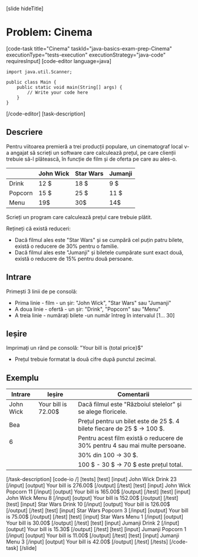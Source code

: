 [slide hideTitle]
# Problem: Cinema
[code-task title="Cinema" taskId="java-basics-exam-prep-Cinema" executionType="tests-execution" executionStrategy="java-code" requiresInput]
[code-editor language=java]
```
import java.util.Scanner;

public class Main {
    public static void main(String[] args) {
        // Write your code here
    }
}
```
[/code-editor]
[task-description]
## Descriere
Pentru viitoarea premieră a trei producții populare, un cinematograf local v-a angajat să scrieți un software care calculează prețul, pe care clienții trebuie să-l plătească, în funcție de film și de oferta pe care au ales-o.

|   | John Wick | Star Wars | Jumanji |
| --- | --- | --- | --- |
| Drink | 12 $ | 18 $ | 9 $ |
| Popcorn | 15 $ | 25 $ | 11 $ |
| Menu | 19$ | 30$ | 14$ |

Scrieți un program care calculează prețul care trebuie plătit.

Rețineți că există reduceri:
- Dacă filmul ales este "Star Wars" și se cumpără cel puțin patru bilete, există o reducere de 30% pentru o familie.
- Dacă filmul ales este "Jumanji" și biletele cumpărate sunt exact două, există o reducere de 15% pentru două persoane.

## Intrare
Primești 3 linii de pe consolă:
- Prima linie - film - un șir: "John Wick", "Star Wars" sau "Jumanji"
- A doua linie - ofertă - un șir: "Drink", "Popcorn" sau "Menu"
- A treia linie - numărați bilete -un număr întreg în intervalul [1… 30]

## Ieșire
Imprimați un rând pe consolă: "Your bill is \{total price\}$"
  * Prețul trebuie formatat la două cifre după punctul zecimal.

## Exemplu
|**Intrare**|**Ieșire**|**Comentarii**|
| --- | --- | --- |
| John Wick | Your bill is 72.00$ | Dacă filmul este "Războiul stelelor" și se alege floricele. |
| Bea | | Prețul pentru un bilet este de 25 $. 4 bilete fiecare de 25 $ -> 100 $. |
| 6 | | Pentru acest film există o reducere de 30% pentru 4 sau mai multe persoane. |
| | | 30% din 100 -> 30 $. |
| | | 100 $ - 30 $ -> 70 $ este prețul total.  |

[/task-description]
[code-io /]
[tests]
[test]
[input]
John Wick
Drink
23
[/input]
[output]
Your bill is 276.00$
[/output]
[/test]
[test]
[input]
John Wick
Popcorn
11
[/input]
[output]
Your bill is 165.00$
[/output]
[/test]
[test]
[input]
John Wick
Menu
8
[/input]
[output]
Your bill is 152.00$
[/output]
[/test]
[test]
[input]
Star Wars
Drink
10
[/input]
[output]
Your bill is 126.00$
[/output]
[/test]
[test]
[input]
Star Wars
Popcorn
3
[/input]
[output]
Your bill is 75.00$
[/output]
[/test]
[test]
[input]
Star Wars
Menu
1
[/input]
[output]
Your bill is 30.00$
[/output]
[/test]
[test]
[input]
Jumanji
Drink
2
[/input]
[output]
Your bill is 15.30$
[/output]
[/test]
[test]
[input]
Jumanji
Popcorn
1
[/input]
[output]
Your bill is 11.00$
[/output]
[/test]
[test]
[input]
Jumanji
Menu
3
[/input]
[output]
Your bill is 42.00$
[/output]
[/test]
[/tests]
[/code-task]
[/slide]